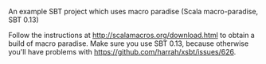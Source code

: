An example SBT project which uses macro paradise (Scala macro-paradise, SBT 0.13)

Follow the instructions at http://scalamacros.org/download.html to obtain a build of macro paradise.
Make sure you use SBT 0.13, because otherwise you'll have problems with https://github.com/harrah/xsbt/issues/626.
